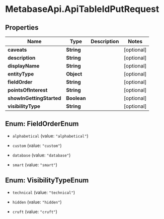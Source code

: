 # MetabaseApi.ApiTableIdPutRequest

## Properties

Name | Type | Description | Notes
------------ | ------------- | ------------- | -------------
**caveats** | **String** |  | [optional] 
**description** | **String** |  | [optional] 
**displayName** | **String** |  | [optional] 
**entityType** | **Object** |  | [optional] 
**fieldOrder** | **String** |  | [optional] 
**pointsOfInterest** | **String** |  | [optional] 
**showInGettingStarted** | **Boolean** |  | [optional] 
**visibilityType** | **String** |  | [optional] 



## Enum: FieldOrderEnum


* `alphabetical` (value: `"alphabetical"`)

* `custom` (value: `"custom"`)

* `database` (value: `"database"`)

* `smart` (value: `"smart"`)





## Enum: VisibilityTypeEnum


* `technical` (value: `"technical"`)

* `hidden` (value: `"hidden"`)

* `cruft` (value: `"cruft"`)




